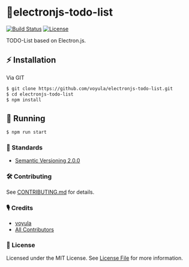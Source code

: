# 🤖electronjs-todo-list

[![Build Status][ico-travis]][link-travis]
[![License][ico-license]][link-license]

TODO-List based on Electron.js.

## ⚡ Installation

Via GIT

```bash
$ git clone https://github.com/voyula/electronjs-todo-list.git
$ cd electronjs-todo-list
$ npm install
```

## 🐣 Running

```bash
$ npm run start
```

### 📜 Standards

- [Semantic Versioning 2.0.0](https://semver.org/)

### 🛠 Contributing

See [CONTRIBUTING.md](CONTRIBUTING.md) for details.

### 🎙 Credits

- [voyula](https://github.com/voyula)
- [All Contributors](../../contributors)

### 📌 License

Licensed under the MIT License. See [License File](LICENSE.md) for more information.

[ico-travis]: https://img.shields.io/travis/voyula/electronjs-todo-list/master.svg?longCache=true&style=flat-square

[ico-license]: https://img.shields.io/github/license/voyula/electronjs-todo-list.svg?longCache=true&style=flat-square


[link-travis]: https://travis-ci.org/voyula/electronjs-todo-list

[link-license]: LICENSE.md
